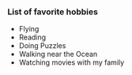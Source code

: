 ### List of favorite hobbies
* Flying
* Reading
* Doing Puzzles
* Walking near the Ocean
* Watching movies with my family
